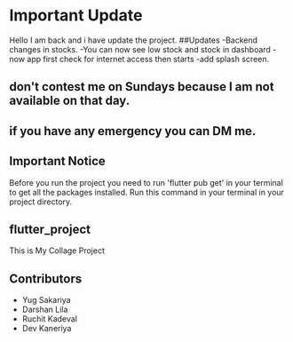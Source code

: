 # Important Update
Hello I am back and i have update the project.
##Updates
-Backend changes in stocks.
-You can now see low stock and stock in dashboard
-now app first check for internet access then starts
-add splash screen.

## don't contest me on Sundays because I am not available on that day.
## if you have any emergency you can DM me.
## Important Notice
Before you run the project you need to run 'flutter pub get' in your terminal to get all the packages installed.
Run this command in your terminal in your project directory.
## flutter_project
This is My Collage Project

## Contributors
- Yug Sakariya
- Darshan Lila
- Ruchit Kadeval
- Dev Kaneriya
